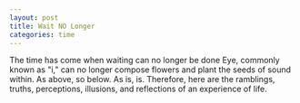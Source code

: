 ```yaml
---
layout: post
title: Wait NO Longer
categories: time
---
```


The time has come when waiting can no longer be done
Eye, commonly known as "i," can no longer compose flowers and plant the seeds of sound within.
As above, so below.
As is, is.
Therefore, here are the ramblings, truths, perceptions, illusions, and reflections of an experience of life.
